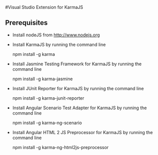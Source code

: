 #Visual Studio Extension for KarmaJS

## Prerequisites
- Install nodeJS from http://www.nodejs.org
- Install KarmaJS by running the command line 

	npm install -g karma
	
- Install Jasmine Testing Framework for KarmaJS by running the command line 

	npm install -g karma-jasmine
		
- Install JUnit Reporter for KarmaJS by running the command line 

	npm install -g karma-junit-reporter

	
- Install Angular Scenario Test Adapter for KarmaJS by running the command line 

	npm install -g karma-ng-scenario

- Install Angular HTML 2 JS  Preprocessor for KarmaJS by running the command line 

	npm install -g karma-ng-html2js-preprocessor